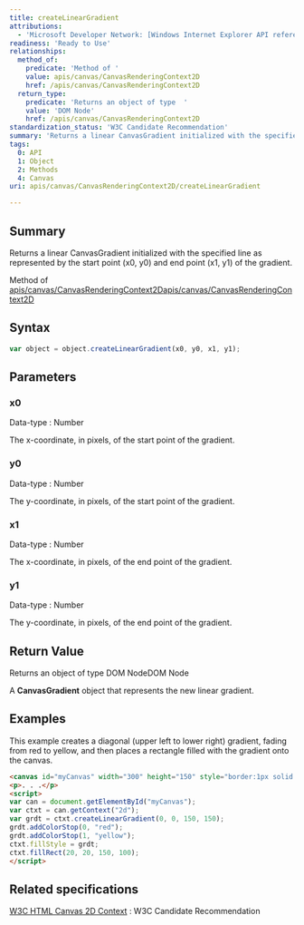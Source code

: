 ```yaml
---
title: createLinearGradient
attributions:
  - 'Microsoft Developer Network: [Windows Internet Explorer API reference Article](http://msdn.microsoft.com/en-us/library/ie/hh828809%28v=vs.85%29.aspx)'
readiness: 'Ready to Use'
relationships:
  method_of:
    predicate: 'Method of '
    value: apis/canvas/CanvasRenderingContext2D
    href: /apis/canvas/CanvasRenderingContext2D
  return_type:
    predicate: 'Returns an object of type  '
    value: 'DOM Node'
    href: /apis/canvas/CanvasRenderingContext2D
standardization_status: 'W3C Candidate Recommendation'
summary: 'Returns a linear CanvasGradient initialized with the specified line as represented by the start point (x0, y0) and end point (x1, y1) of the gradient.'
tags:
  0: API
  1: Object
  2: Methods
  4: Canvas
uri: apis/canvas/CanvasRenderingContext2D/createLinearGradient

---
```

## <span>Summary</span>

Returns a linear CanvasGradient initialized with the specified line as represented by the start point (x0, y0) and end point (x1, y1) of the gradient.

Method of [apis/canvas/CanvasRenderingContext2D](/apis/canvas/CanvasRenderingContext2D)[apis/canvas/CanvasRenderingContext2D](/apis/canvas/CanvasRenderingContext2D)

## <span>Syntax</span>

``` js
var object = object.createLinearGradient(x0, y0, x1, y1);
```

## <span>Parameters</span>

### <span>x0</span>

 Data-type
:   Number

 The x-coordinate, in pixels, of the start point of the gradient.

### <span>y0</span>

 Data-type
:   Number

 The y-coordinate, in pixels, of the start point of the gradient.

### <span>x1</span>

 Data-type
:   Number

 The x-coordinate, in pixels, of the end point of the gradient.

### <span>y1</span>

 Data-type
:   Number

 The y-coordinate, in pixels, of the end point of the gradient.

## <span>Return Value</span>

Returns an object of type DOM NodeDOM Node

A **CanvasGradient** object that represents the new linear gradient.

## <span>Examples</span>

This example creates a diagonal (upper left to lower right) gradient, fading from red to yellow, and then places a rectangle filled with the gradient onto the canvas.

``` html
<canvas id="myCanvas" width="300" height="150" style="border:1px solid blue;"></canvas>
<p>. . .</p>
<script>
var can = document.getElementById("myCanvas");
var ctxt = can.getContext("2d");
var grdt = ctxt.createLinearGradient(0, 0, 150, 150);
grdt.addColorStop(0, "red");
grdt.addColorStop(1, "yellow");
ctxt.fillStyle = grdt;
ctxt.fillRect(20, 20, 150, 100);
</script>
```

## <span>Related specifications</span>

[W3C HTML Canvas 2D Context](http://www.w3.org/TR/2dcontext/)
:   W3C Candidate Recommendation
